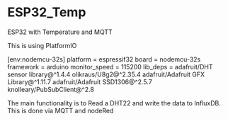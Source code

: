 # ESP32_Temp
ESP32 with Temperature and MQTT 

This is using PlatformIO 

[env:nodemcu-32s]
platform = espressif32
board = nodemcu-32s
framework = arduino
monitor_speed = 115200
lib_deps = 
	adafruit/DHT sensor library@^1.4.4
	olikraus/U8g2@^2.35.4
	adafruit/Adafruit GFX Library@^1.11.7
	adafruit/Adafruit SSD1306@^2.5.7
	knolleary/PubSubClient@^2.8

The main functionality is to Read a DHT22 and write the data to InfluxDB. This is done via MQTT and nodeRed
